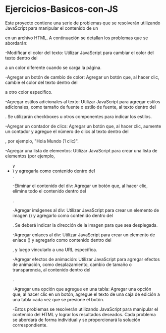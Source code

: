# Ejercicios-Basicos-con-JS

Este proyecto contiene una serie de problemas que se resolverán utilizando JavaScript para manipular el contenido de un <div> en un archivo HTML. 
A continuación se detallan los problemas que se abordarán:

-Modificar el color del texto: Utilizar JavaScript para cambiar el color del texto dentro del <div> a un color diferente cuando se carga la página.

-Agregar un botón de cambio de color: Agregar un botón que, al hacer clic, cambie el color del texto dentro del <div> a otro color específico.

-Agregar estilos adicionales al texto: Utilizar JavaScript para agregar estilos adicionales, como tamaño de fuente o estilo de fuente, al texto dentro del <div>. Se utilizarán checkboxes u otros componentes para indicar los estilos.

-Agregar un contador de clics: Agregar un botón que, al hacer clic, aumente un contador y agregue el número de clics al texto dentro del <div>, por ejemplo, "Hola Mundo (1 clic)".

-Agregar una lista de elementos: Utilizar JavaScript para crear una lista de elementos (por ejemplo, <ul> y <li>) y agregarla como contenido dentro del <div>.

-Eliminar el contenido del div: Agregar un botón que, al hacer clic, elimine todo el contenido dentro del <div>.

-Agregar imágenes al div: Utilizar JavaScript para crear un elemento de imagen (<img>) y agregarlo como contenido dentro del <div>. Se deberá indicar la dirección de la imagen para que sea desplegada.

-Agregar enlaces al div: Utilizar JavaScript para crear un elemento de enlace (<a>) y agregarlo como contenido dentro del <div>, y luego vincularlo a una URL específica.

-Agregar efectos de animación: Utilizar JavaScript para agregar efectos de animación, como desplazamiento, cambio de tamaño o transparencia, al contenido dentro del <div>.

-Agregar una opción que agregue en una tabla: Agregar una opción que, al hacer clic en un botón, agregue el texto de una caja de edición a una tabla cada vez que se presione el botón.

-Estos problemas se resolverán utilizando JavaScript para manipular el contenido del HTML y lograr los resultados deseados. Cada problema se abordará de forma individual y se proporcionará la solución correspondiente.
